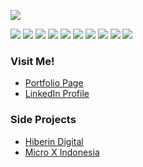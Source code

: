 
 
<a href="https://www.codewars.com/users/blessseeker" target="_blank"><img src="https://www.codewars.com/users/blessseeker/badges/large" /></a>

![](https://img.shields.io/badge/-php-informational?style=flat&logo=php&logoColor=white&color=2bbc8a) 
![](https://img.shields.io/badge/-javascript-informational?style=flat&logo=javascript&logoColor=white&color=2bbc8a) 
![](https://img.shields.io/badge/-java-informational?style=flat&logo=java&logoColor=white&color=2bbc8a) 
![](https://img.shields.io/badge/-codeigniter-informational?style=flat&logo=codeigniter&logoColor=white&color=2bbc8a) 
![](https://img.shields.io/badge/-laravel-informational?style=flat&logo=laravel&logoColor=white&color=2bbc8a)
![](https://img.shields.io/badge/-jquery-informational?style=flat&logo=jquery&logoColor=white&color=2bbc8a)
![](https://img.shields.io/badge/-mysql-informational?style=flat&logo=mysql&logoColor=white&color=2bbc8a)
![](https://img.shields.io/badge/-mariadb-informational?style=flat&logo=mariadb&logoColor=white&color=2bbc8a)
![](https://img.shields.io/badge/-postgres-informational?style=flat&logo=postgresql&logoColor=white&color=2bbc8a)
![](https://img.shields.io/badge/-docker-informational?style=flat&logo=docker&logoColor=white&color=2bbc8a) 

### Visit Me!

<ul>
 <li><a href="https://blessseeker.github.io" target="_blank">Portfolio Page</a></li>
 <li><a href="https://linkedin.com/in/kamaludin-khoir/" target="_blank">LinkedIn Profile</a></li>
</ul>

### Side Projects

<ul>
 <li><a href="https://github.com/hiberin" target="_blank">Hiberin Digital</a></li>
 <li><a href="https://microx-indonesia.com" target="_blank">Micro X Indonesia</a></li>
</ul>

